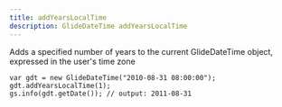```yaml
---
title: addYearsLocalTime
description: GlideDateTime addYearsLocalTime
---
```

Adds a specified number of years to the current GlideDateTime object,
expressed in the user's time zone

``` {.js}
var gdt = new GlideDateTime("2010-08-31 08:00:00");
gdt.addYearsLocalTime(1);
gs.info(gdt.getDate()); // output: 2011-08-31
```